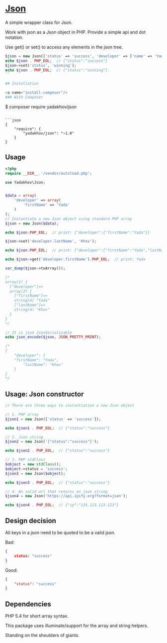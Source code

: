 # [Json](http://github.com/yadakhov/json)

A simple wrapper class for Json.

Work with json as a Json object in PHP.  Provide a simple api and dot notation.

Use get() or set() to access any elements in the json tree. 

```php
$json = new Json(['status' => 'success', 'developer' => ['name' => 'Yada Khov']);
echo $json . PHP_EOL;  // {"status":"success"}
$json->set('status', 'winning');
echo $json . PHP_EOL;  // {"status":"winning"}.
``

## Installation

<a name="install-composer"/>
### With Composer

```
$ composer require yadakhov/json
```

```json
{
    "require": {
        "yadakhov/json": "~1.0"
    }
}
```

## Usage
```php
<?php
require __DIR__.'/vendor/autoload.php';

use Yadakhov\Json;


$data = array(
    'developer' => array(
        'firstName' => 'Yada'
    )
);
// Instantiate a new Json object using standard PHP array
$json = new Json($data);

echo $json.PHP_EOL;  // print: {"developer":{"firstName":"Yada"}}

$json->set('developer.lastName', 'Khov');

echo $json.PHP_EOL;  // print: {"developer":{"firstName":"Yada","lastName":"Khov"}}

echo $json->get('developer.firstName').PHP_EOL;  // print: Yada

var_dump($json->toArray());

/*
array(1) {
  ["developer"]=>
  array(2) {
    ["firstName"]=>
    string(4) "Yada"
    ["lastName"]=>
    string(4) "Khov"
  }
}
*/

// It is json JsonSerializable
echo json_encode($json, JSON_PRETTY_PRINT);

/*
{
    "developer": {
    "firstName": "Yada",
        "lastName": "Khov"
    }
}
*/
```

## Usage: Json constructor
```php
// There are three ways to instantiation a new Json object

// 1. PHP array
$json1 = new Json(['status' => 'success']);

echo $json1 . PHP_EOL;  // {"status":"success"}

// 2. Json string
$json2 = new Json('{"status":"success"}');

echo $json2 . PHP_EOL;  // {"status":"success"}

// 3. PHP stdClass
$object = new stdClass();
$object->status = 'success';
$json3 = new Json($object);

echo $json3 . PHP_EOL;  // {"status":"success"}

// 4. An valid url that returns an json string
$json4 = new Json('https://api.ipify.org?format=json');

echo $json4 . PHP_EOL;  // {"ip":"135.123.123.123"}
```

## Design decision
All keys in a json need to be quoted to be a valid json.

Bad:
```json
{
    status: "success"
}
```
Good:
```json
{
    "status": "success"
}
```

## Dependencies
PHP 5.4 for short array syntax.

This package uses illuminate/support for the array and string helpers.

Standing on the shoulders of giants.
